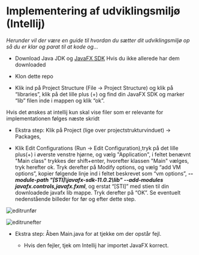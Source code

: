 
# Implementering af udviklingsmiljø (Intellij)

*Herunder vil der være en guide til hvordan du sætter dit udviklingsmiljø op så du er klar og parat til at kode og…*


- Download Java JDK og [JavaFX SDK](https://gluonhq.com/download/javafx-11-0-2-sdk-windows/)
Hvis du ikke allerede har dem downloaded


- Klon dette repo


- Klik ind på Project Structure (File -> Project Structure) og klik på “libraries”, klik på det lille plus (+) og find din JavaFX SDK og marker “lib” filen inde i mappen og klik “ok”.

Hvis det ønskes at intellij kun skal vise filer som er relevante for implementationen følges næste skridt
- Ekstra step: Klik på Project (lige over projectstrukturvinduet) -> Packages, 

- Klik Edit Configurations (Run -> Edit Configuration),tryk på det lille plus(+) i øverste venstre hjørne, og vælg "Application", i feltet benævnt "Main class" trykkes der shift+enter, hvorefter klassen "Main" vælges, tryk herefter ok. Tryk derefter på Modify options, og vælg “add VM options”, kopier følgende linje ind i feltet beskrevet som “vm options”, ***--module-path
"[STI]\javafx-sdk-11.0.2\lib"
--add-modules
javafx.controls,javafx.fxml***, og erstat “[STI]” med stien til din downloadede javafx lib mappe. Tryk derefter på “OK”. Se eventuelt nedenstående billeder for før og efter dette step. 

![editrunfør](https://user-images.githubusercontent.com/70686136/109497439-57b18e00-7a92-11eb-994b-e12ab1046ba7.png)

![editrunefter](https://user-images.githubusercontent.com/70686136/109497635-a3643780-7a92-11eb-9e3e-ef0f31fe10ec.png)






- Ekstra step: Åben Main.java for at tjekke om der opstår fejl.


    - Hvis den fejler, tjek om Intellij har importet JavaFX korrect.

